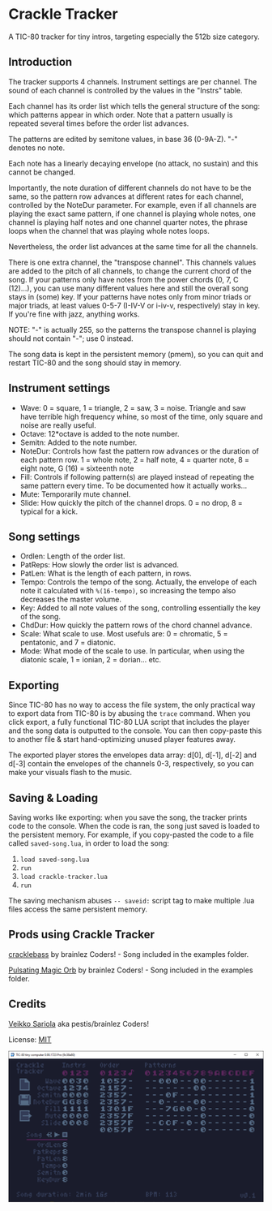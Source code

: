 # Crackle Tracker

A TIC-80 tracker for tiny intros, targeting especially the 512b size
category.


Introduction
------------

The tracker supports 4 channels. Instrument settings are per channel.
The sound of each channel is controlled by the values in the "Instrs"
table.

Each channel has its order list which tells the general structure of the
song: which patterns appear in which order. Note that a pattern usually
is repeated several times before the order list advances.

The patterns are edited by semitone values, in base 36 (0-9A-Z). "-"
denotes no note.

Each note has a linearly decaying envelope (no attack, no sustain) and
this cannot be changed.

Importantly, the note duration of different channels do not have to be
the same, so the pattern row advances at different rates for each
channel, controlled by the NoteDur parameter. For example, even if all
channels are playing the exact same pattern, if one channel is playing
whole notes, one channel is playing half notes and one channel quarter
notes, the phrase loops when the channel that was playing whole notes
loops.

Nevertheless, the order list advances at the same time for all the
channels.

There is one extra channel, the "transpose channel". This channels
values are added to the pitch of all channels, to change the current
chord of the song. If your patterns only have notes from the power
chords (0, 7, C (12)...), you can use many different values here and
still the overall song stays in (some) key. If your patterns have notes
only from minor triads or major triads, at least values 0-5-7 (I-IV-V or
i-iv-v, respectively) stay in key. If you're fine with jazz, anything
works.

NOTE: "-" is actually 255, so the patterns the transpose channel is
playing should not contain "-"; use 0 instead.

The song data is kept in the persistent memory (pmem), so you can quit
and restart TIC-80 and the song should stay in memory.

Instrument settings
-------------------

- Wave: 0 = square, 1 = triangle, 2 = saw, 3 = noise. Triangle and saw
  have terrible high frequency whine, so most of the time, only square
  and noise are really useful.
- Octave: 12*octave is added to the note number.
- Semitn: Added to the note number.
- NoteDur: Controls how fast the pattern row advances or the duration of
  each pattern row. 1 = whole note, 2 = half note, 4 = quarter note, 8 =
  eight note, G (16) = sixteenth note
- Fill: Controls if following pattern(s) are played instead of repeating
  the same pattern every time. To be documented how it actually works...
- Mute: Temporarily mute channel.
- Slide: How quickly the pitch of the channel drops. 0 = no drop, 8 =
  typical for a kick.


Song settings
-------------

- Ordlen: Length of the order list.
- PatReps: How slowly the order list is advanced.
- PatLen: What is the length of each pattern, in rows.
- Tempo: Controls the tempo of the song. Actually, the envelope of each
  note it calculated with `%(16-tempo)`, so increasing the tempo also
  decreases the master volume.
- Key: Added to all note values of the song, controlling essentially
  the key of the song.
- ChdDur: How quickly the pattern rows of the chord channel advance.
- Scale: What scale to use. Most usefuls are: 0 = chromatic, 5 =
  pentatonic, and 7 = diatonic.
- Mode: What mode of the scale to use. In particular, when using the
  diatonic scale, 1 = ionian, 2 = dorian... etc.



Exporting
---------

Since TIC-80 has no way to access the file system, the only practical
way to export data from TIC-80 is by abusing the `trace` command. When
you click export, a fully functional TIC-80 LUA script that includes the
player and the song data is outputted to the console. You can then
copy-paste this to another file & start hand-optimizing unused player
features away.

The exported player stores the envelopes data array: d[0], d[-1], d[-2]
and d[-3] contain the envelopes of the channels 0-3, respectively, so
you can make your visuals flash to the music.


Saving & Loading
----------------

Saving works like exporting: when you save the song, the tracker prints
code to the console. When the code is ran, the song just saved is loaded
to the persistent memory. For example, if you copy-pasted the code to a
file called `saved-song.lua`, in order to load the song:

  1. `load saved-song.lua`
  2. `run`
  3. `load crackle-tracker.lua`
  4. `run`

The saving mechanism abuses `-- saveid:` script tag to make multiple
.lua files access the same persistent memory.


Prods using Crackle Tracker
---------------------------

[cracklebass](https://www.pouet.net/prod.php?which=90244) by brainlez
Coders! - Song included in the examples folder.

[Pulsating Magic Orb](https://www.pouet.net/prod.php?which=90937) by
brainlez Coders! - Song included in the examples folder.

Credits
-------

[Veikko Sariola](https://github.com/vsariola) aka pestis/brainlez
Coders!

License: [MIT](LICENSE)

![Screenshot of Crackle Tracker](screenshot.png)